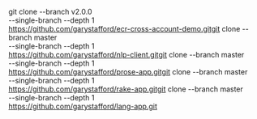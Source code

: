 git clone --branch v2.0.0 \
    --single-branch --depth 1 \
    https://github.com/garystafford/ecr-cross-account-demo.gitgit clone --branch master \
    --single-branch --depth 1 \
    https://github.com/garystafford/nlp-client.gitgit clone --branch master \
    --single-branch --depth 1 \
    https://github.com/garystafford/prose-app.gitgit clone --branch master \
    --single-branch --depth 1 \
    https://github.com/garystafford/rake-app.gitgit clone --branch master \
    --single-branch --depth 1 \
    https://github.com/garystafford/lang-app.git